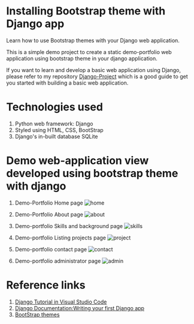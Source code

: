 # Installing Bootstrap theme with Django app

Learn how to use Bootstrap themes with your Django web application.

This is a simple demo project to create a static demo-portfolio web application using bootstrap theme in your django application.

If you want to learn and develop a basic web application using Django, please refer to my repository [Django-Project](https://github.com/supriya-s-jadhav/Django-Project) which is a good guide to get you started with building a basic web application.

# Technologies used

1. Python web framework: Django
2. Styled using HTML, CSS, BootStrap
3. Django's in-built database SQLite

# Demo web-application view developed using bootstrap theme with django

1. Demo-Portfolio Home page
![home](https://github.com/supriya-s-jadhav/Personal-Portfolio/blob/master/website-view/portfolio-home.png)

2. Demo-Portfolio About page
![about](https://github.com/supriya-s-jadhav/Personal-Portfolio/blob/master/website-view/portfolio-about.png)

3. Demo-portfolio Skills and background page
![skills](https://github.com/supriya-s-jadhav/Personal-Portfolio/blob/master/website-view/portfolio-skills.png)

4. Demo-portfolio Listing projects page
![project](https://github.com/supriya-s-jadhav/Personal-Portfolio/blob/master/website-view/portfolio:projects.png)

5. Demo-portfolio contact page
![contact](https://github.com/supriya-s-jadhav/Personal-Portfolio/blob/master/website-view/portfolio:contact.png)

6. Demo-portfolio administrator page
![admin](https://github.com/supriya-s-jadhav/Personal-Portfolio/blob/master/website-view/portfolio:admin.png)

# Reference links

1. [Django Tutorial in Visual Studio Code](https://code.visualstudio.com/docs/python/tutorial-django#_create-and-run-a-minimal-django-app)
2. [Django Documentation:Writing your first Django app](https://docs.djangoproject.com/en/2.1/intro/tutorial01/)
3. [BootStrap themes](https://startbootstrap.com/)




